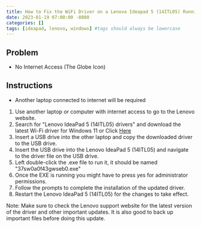 ```yaml
---
title: How to Fix the WiFi Driver on a Lenovo Ideapad 5 (14ITL05) Running Windows 11 Using Another Laptop
date: 2023-01-19 07:00:00 -0800
categories: []
tags: [ideapad, lenovo, windows] #tags should always be lowercase
---
```


## Problem

- No Internet Access (The Globe Icon)

## Instructions

- Another laptop connected to internet will be required

1. Use another laptop or computer with internet access to go to the Lenovo website.
2. Search for "Lenovo IdeaPad 5 (14ITL05) drivers" and download the latest Wi-Fi driver for Windows 11 or Click [Here](https://support.lenovo.com/us/en/downloads/ds551876-intel-wlan-driver-for-windows-11-64-bit-ideapad-5-14itl05)
3. Insert a USB drive into the other laptop and copy the downloaded driver to the USB drive.
4. Insert the USB drive into the Lenovo IdeaPad 5 (14ITL05) and navigate to the driver file on the USB drive.
5. Left double-click the .exe file to run it, it should be named "37sw0a0f43gwseb0.exe"
6. Once the EXE is running you might have to press yes for administrator permissions.
7. Follow the prompts to complete the installation of the updated driver.
8. Restart the Lenovo IdeaPad 5 (14ITL05) for the changes to take effect.

Note: Make sure to check the Lenovo support website for the latest version of the driver and other important updates. It is also good to back up important files before doing this update.
